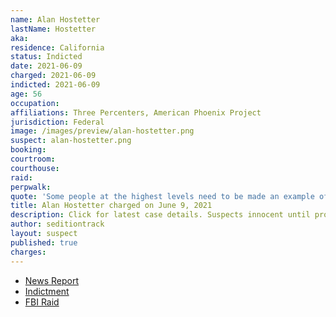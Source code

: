 ```yaml
---
name: Alan Hostetter
lastName: Hostetter
aka:
residence: California
status: Indicted
date: 2021-06-09
charged: 2021-06-09
indicted: 2021-06-09
age: 56
occupation:
affiliations: Three Percenters, American Phoenix Project
jurisdiction: Federal
image: /images/preview/alan-hostetter.png
suspect: alan-hostetter.png
booking:
courtroom:
courthouse:
raid:
perpwalk:
quote: 'Some people at the highest levels need to be made an example of with an execution or two or three.'
title: Alan Hostetter charged on June 9, 2021
description: Click for latest case details. Suspects innocent until proven guilty.
author: seditiontrack
layout: suspect
published: true
charges:
---
```


- [News Report](https://www.thedailybeast.com/alan-hostetter-california-stop-the-steal-organizer-indicted-for-conspiracy)
- [Indictment](https://extremism.gwu.edu/sites/g/files/zaxdzs2191/f/Kinnison%20et%20al%20Indictment.pdf)
- [FBI Raid](https://www.cnn.com/2021/02/03/politics/fbi-raids-capitol-attack-investigation/index.html)
